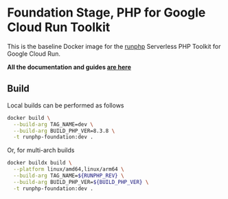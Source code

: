 # Foundation Stage, PHP for Google Cloud Run Toolkit

This is the baseline Docker image for the [runphp](https://github.com/thinkfluent/runphp) Serverless PHP Toolkit for Google Cloud Run.

**All the documentation and guides [are here](https://github.com/thinkfluent/runphp)**

## Build
Local builds can be performed as follows

```bash
docker build \
  --build-arg TAG_NAME=dev \
  --build-arg BUILD_PHP_VER=8.3.8 \
  -t runphp-foundation:dev .
```

Or, for multi-arch builds
```bash
docker buildx build \
  --platform linux/amd64,linux/arm64 \
  --build-arg TAG_NAME=${RUNPHP_REV} \
  --build-arg BUILD_PHP_VER=${BUILD_PHP_VER} \
  -t runphp-foundation:dev .
```